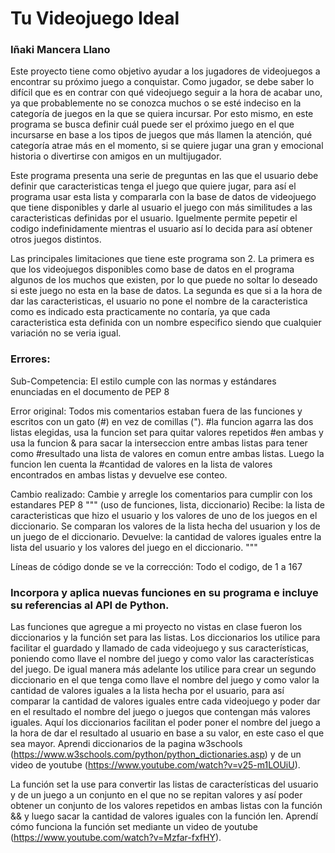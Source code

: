 # Tu Videojuego Ideal
### Iñaki Mancera Llano


Este proyecto tiene como objetivo ayudar a los jugadores de videojuegos a encontrar su próximo juego a conquistar. Como jugador, se debe saber lo difícil que es en contrar con qué videojuego seguir a la hora de acabar uno, ya que probablemente no se conozca muchos o se esté indeciso en la categoría de juegos en la que se quiera incursar. Por esto mismo, en este programa se busca definir cuál puede ser el próximo juego en el que incursarse en base a los tipos de juegos que más llamen la atención, qué categoría atrae más en el momento, si se quiere jugar una gran y emocional historia o  divertirse con amigos en un multijugador.

Este programa presenta una serie de preguntas en las que el usuario debe definir que caracteristicas tenga el juego que quiere jugar, para así el programa usar esta lista y compararla con la base de datos de videojuego que tiene disponibles y darle al usuario el juego con más similitudes a las caracteristicas definidas por el usuario. Iguelmente permite pepetir el codigo indefinidamente mientras el usuario así lo decida para así obtener otros juegos distintos.

Las principales limitaciones que tiene este programa son 2. La primera es que los videojuegos disponibles como base de datos en el programa algunos de los muchos que existen, por lo que puede no soltar lo deseado si este juego no esta en la base de datos. La segunda es que si a la hora de dar las caracteristicas, el usuario no pone el nombre de la caracteristica como es indicado esta practicamente no contaría, ya que cada caracteristica esta definida con un nombre especifico siendo que cualquier variación no se veria igual.

### Errores:
Sub-Competencia: El estilo cumple con las normas y estándares enunciadas en el documento de PEP 8

Error original: Todos mis comentarios estaban fuera de las funciones y escritos con un gato (#) en vez de comillas (").
#la funcion agarra las dos listas elegidas, usa la funcion set para quitar valores repetidos
#en ambas y usa la funcion & para sacar la interseccion entre ambas listas para tener como
#resultado una lista de valores en comun entre ambas listas. Luego la funcion len cuenta la
#cantidad de valores en la lista de valores encontrados en ambas listas y devuelve ese conteo.

Cambio realizado: Cambie y arregle los comentarios para cumplir con los estandares PEP 8
    """
    (uso de funciones, lista, diccionario)
    Recibe: la lista de caracteristicas que hizo el usuario y los valores de 
    uno de los juegos en el diccionario.
    Se comparan los valores de la lista hecha del usuarion y los de un juego de 
    el diccionario.
    Devuelve: la cantidad de valores iguales entre la lista del usuario y los 
    valores del juego en el diccionario.
    """

Líneas de código donde se ve la corrección: Todo el codigo, de 1 a 167

### Incorpora y aplica nuevas funciones en su programa e incluye su referencias al API de Python.
Las funciones que agregue a mi proyecto no vistas en clase fueron los diccionarios y la función set para las listas.
Los diccionarios los utilice para facilitar el guardado y llamado de cada videojuego y sus características, poniendo como llave el nombre del juego y como valor las características del juego. De igual manera más adelante los utilice para crear un segundo diccionario en el que tenga como llave el nombre del juego y como valor la cantidad de valores iguales a la lista hecha por el usuario, para así comparar la cantidad de valores iguales entre cada videojuego y poder dar en el resultado el nombre del juego o juegos que contengan más valores iguales. Aquí los diccionarios facilitan el poder poner el nombre del juego a la hora de dar el resultado al usuario en base a su valor, en este caso el que sea mayor.
Aprendi diccionarios de la pagina w3schools (https://www.w3schools.com/python/python_dictionaries.asp) y de un video de youtube (https://www.youtube.com/watch?v=v25-m1LOUiU).

La función set la use para convertir las listas de características del usuario y de un juego a un conjunto en el que no se repitan valores y así poder obtener un conjunto de los valores repetidos en ambas listas con la función && y luego sacar la cantidad de valores iguales con la función len.
Aprendí cómo funciona la función set mediante un video de youtube (https://www.youtube.com/watch?v=Mzfar-fxfHY).
